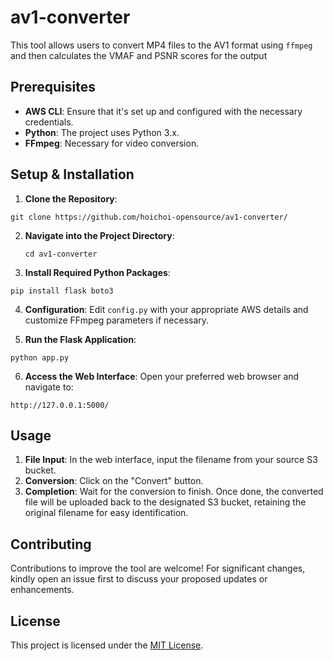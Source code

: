 # av1-converter
This tool allows users to convert MP4 files to the AV1 format using `ffmpeg` and then calculates the VMAF and PSNR scores for the output
## Prerequisites

- **AWS CLI**: Ensure that it's set up and configured with the necessary credentials.
- **Python**: The project uses Python 3.x.
- **FFmpeg**: Necessary for video conversion.

## Setup & Installation

1. **Clone the Repository**:

``` git clone https://github.com/hoichoi-opensource/av1-converter/ ```

2. **Navigate into the Project Directory**:

   ``` cd av1-converter ```

3. **Install Required Python Packages**:

``` pip install flask boto3 ```

4. **Configuration**: Edit `config.py` with your appropriate AWS details and customize FFmpeg parameters if necessary.

5. **Run the Flask Application**:

``` python app.py ```

6. **Access the Web Interface**: Open your preferred web browser and navigate to:

``` http://127.0.0.1:5000/ ```

## Usage

1. **File Input**: In the web interface, input the filename from your source S3 bucket.
2. **Conversion**: Click on the "Convert" button.
3. **Completion**: Wait for the conversion to finish. Once done, the converted file will be uploaded back to the designated S3 bucket, retaining the original filename for easy identification.

## Contributing

Contributions to improve the tool are welcome! For significant changes, kindly open an issue first to discuss your proposed updates or enhancements.

## License

This project is licensed under the [MIT License](https://choosealicense.com/licenses/mit/).
